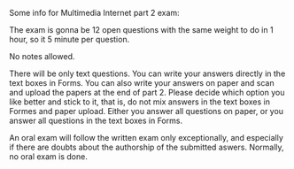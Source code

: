 Some info for Multimedia Internet part 2 exam:

The exam is gonna be 12 open questions with the same weight to do in 1 hour, so it 5 minute per question.

No notes allowed.

There will be only text questions. You can write your answers directly in the text boxes in Forms. You can also write your answers on paper and scan and upload the papers at the end of part 2. Please decide which option you like better and stick to it, that is, do not mix answers in the text boxes in Formes and paper upload. Either you answer all questions on paper, or you answer all questions in the text boxes in Forms.

An oral exam will follow the written exam only exceptionally, and especially if there are doubts about the authorship of the submitted aswers. Normally, no oral exam is done.
